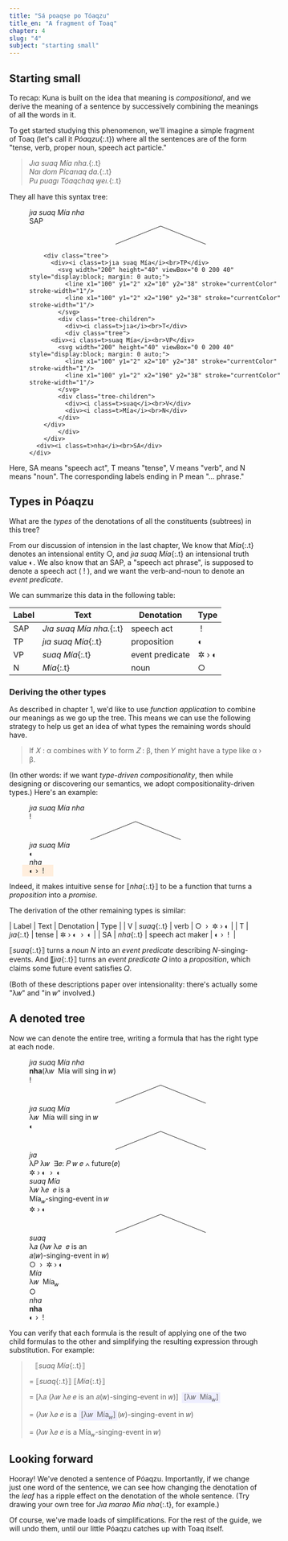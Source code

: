 ```yaml
---
title: "Sá poaqse po Tóaqzu"
title_en: "A fragment of Toaq"
chapter: 4
slug: "4"
subject: "starting small"
---
```


## Starting small

To recap: Kuna is built on the idea that meaning is _compositional_, and we derive the meaning of a sentence by successively combining the meanings of all the words in it.

To get started studying this phenomenon, we'll imagine a simple fragment of Toaq (let's call it _Póaqzu_{:.t}) where all the sentences are of the form "tense, verb, proper noun, speech act particle."

> _Jıa suaq Mía nha._{:.t}<br>
> _Naı dom Pícarıaq da._{:.t}<br>
> _Pu puagı Tóaqchaq ꝡeı._{:.t}

They all have this syntax tree:

<figure>
  <div class="tree" style="margin-right:-100px">
    <div><i class=t>jıa suaq Mía nha</i><br>SAP</div>
    <svg width="200" height="40" viewBox="0 0 200 40" style="display:block; margin: 0 auto;">
      <line x1="100" y1="2" x2="10" y2="38" stroke="currentColor" stroke-width="1"/>
      <line x1="100" y1="2" x2="190" y2="38" stroke="currentColor" stroke-width="1"/>
    </svg>
    <div class="tree-children">

        <div class="tree">
          <div><i class=t>jıa suaq Mía</i><br>TP</div>
            <svg width="200" height="40" viewBox="0 0 200 40" style="display:block; margin: 0 auto;">
              <line x1="100" y1="2" x2="10" y2="38" stroke="currentColor" stroke-width="1"/>
              <line x1="100" y1="2" x2="190" y2="38" stroke="currentColor" stroke-width="1"/>
            </svg>
            <div class="tree-children">
              <div><i class=t>jıa</i><br>T</div>
              <div class="tree">
          <div><i class=t>suaq Mía</i><br>VP</div>
            <svg width="200" height="40" viewBox="0 0 200 40" style="display:block; margin: 0 auto;">
              <line x1="100" y1="2" x2="10" y2="38" stroke="currentColor" stroke-width="1"/>
              <line x1="100" y1="2" x2="190" y2="38" stroke="currentColor" stroke-width="1"/>
            </svg>
            <div class="tree-children">
              <div><i class=t>suaq</i><br>V</div>
              <div><i class=t>Mía</i><br>N</div>
            </div>
        </div>
            </div>
        </div>
      <div><i class=t>nha</i><br>SA</div>
    </div>

  </div>
</figure>

Here, SA means "speech act", T means "tense", V means "verb", and N means "noun". The corresponding labels ending in P mean "... phrase."

## Types in Póaqzu

What are the _types_ of the denotations of all the constituents (subtrees) in this tree?

From our discussion of intension in the last chapter, We know that _Mía_{:.t} denotes an intensional entity <span class=int>○</span>, and _jıa suaq Mía_{:.t} an intensional truth value <span class=int>◐</span>. We also know that an SAP, a "speech act phrase", is supposed to denote a speech act (&nbsp;!&nbsp;), and we want the verb-and-noun to denote an _event predicate_.

We can summarize this data in the following table:

| Label | Text | Denotation | Type |
| ----- | --- | --- | --- |
| SAP | _Jıa suaq Mía nha._{:.t} | speech act | &nbsp;!&nbsp; |
| TP | _jıa suaq Mía_{:.t} | proposition | <span class=int>◐</span> |
| VP | _suaq Mía_{:.t} | event predicate | <span class=int>✲ › ◐</span> |
| N | _Mía_{:.t} | noun | <span class=int>○</span> |

### Deriving the other types

As described in chapter 1, we'd like to use _function application_ to combine our meanings as we go up the tree. This means we can use the following strategy to help us get an idea of what types the remaining words should have.

> If 𝑋 : α combines with 𝑌 to form 𝑍 : β, then 𝑌 might have a type like α › β.

(In other words: if we want _type-driven compositionality_, then while designing or discovering our semantics, we adopt compositionality-driven types.) Here's an example:

<figure>
  <div class="tree">
    <div><i class=t>jıa suaq Mía nha</i><br>!</div>
    <svg width="200" height="40" viewBox="0 0 200 40" style="display:block; margin: 0 auto;">
      <line x1="100" y1="2" x2="10" y2="38" stroke="currentColor" stroke-width="1"/>
      <line x1="100" y1="2" x2="190" y2="38" stroke="currentColor" stroke-width="1"/>
    </svg>
    <div class="tree-children">
      <div><i class=t>jıa suaq Mía</i><br><span class=int>◐</span></div>
      <div><i class=t>nha</i><br><span style="background:#fed;margin:-0.2em -1em;padding:0.2em 1em;"><span class=int>◐</span> › &nbsp;!&nbsp;</span></div>
    </div>
  </div>
</figure>

Indeed, it makes intuitive sense for ⟦_nha_{:.t}⟧ to be a function that turns a _proposition_ into a _promise_.

The derivation of the other remaining types is similar:

| Label | Text | Denotation | Type |
| V | _suaq_{:.t} | verb | <span class=int>○</span> &nbsp;›&nbsp; <span class=int>✲ › ◐</span> |
| T | _jıa_{:.t} | tense | <span class=int>✲ › ◐</span> &nbsp;›&nbsp; <span class=int>◐</span> |
| SA | _nha_{:.t} | speech act maker | <span class=int>◐</span> › &nbsp;!&nbsp; |

⟦_suaq_{:.t}⟧ turns a _noun_ 𝑁 into an _event predicate_ describing 𝑁-singing-events. And ⟦_jıa_{:.t}⟧ turns an _event predicate_ 𝑄 into a _proposition_, which claims some future event satisfies 𝑄.

(Both of these descriptions paper over intensionality: there's actually some "λ𝑤" and "in 𝑤" involved.)

## A denoted tree

Now we can denote the entire tree, writing a formula that has the right type at each node.

<figure>
  <div class="tree" style="margin-right:-100px">
    <div><i class=t>jıa suaq Mía nha</i><br>
      <span class=den><b>nha</b>(λ𝑤&nbsp; Mía will sing in 𝑤)</span><br>!</div>
    <svg width="200" height="40" viewBox="0 0 200 40" style="display:block; margin: 0 auto;">
      <line x1="100" y1="2" x2="10" y2="38" stroke="currentColor" stroke-width="1"/>
      <line x1="100" y1="2" x2="190" y2="38" stroke="currentColor" stroke-width="1"/>
    </svg>
    <div class="tree-children">
      <div class="tree">
        <div><i class=t>jıa suaq Mía</i><br><span class=den>λ𝑤&nbsp; Mía will sing in 𝑤</span><br><span class=int>◐</span></div>
        <svg width="200" height="40" viewBox="0 0 200 40" style="display:block; margin: 0 auto;">
          <line x1="100" y1="2" x2="10" y2="38" stroke="currentColor" stroke-width="1"/>
          <line x1="100" y1="2" x2="190" y2="38" stroke="currentColor" stroke-width="1"/>
        </svg>
        <div class="tree-children">
          <div><i class=t>jıa</i><br><span class=den>λ𝑃 λ𝑤&nbsp; ∃𝑒: 𝑃 𝑤 𝑒 ∧ future(𝑒)</span><br><span class=int>✲ › ◐</span> &nbsp;›&nbsp; <span class=int>◐</span></div>
          <div class="tree">
                  <div><i class=t>suaq Mía</i><br><span class=den>λ𝑤 λ𝑒&nbsp; 𝑒 is a <br>Mía<sub>𝑤</sub>-singing-event in 𝑤</span><br><span class=int>✲ › ◐</span></div>
                  <svg width="200" height="40" viewBox="0 0 200 40" style="display:block; margin: 0 auto;">
                    <line x1="100" y1="2" x2="10" y2="38" stroke="currentColor" stroke-width="1"/>
                    <line x1="100" y1="2" x2="190" y2="38" stroke="currentColor" stroke-width="1"/>
                  </svg>
                  <div class="tree-children">
                    <div><i class=t>suaq</i><br><span class=den>λ𝑎 (λ𝑤 λ𝑒&nbsp; 𝑒 is an<br>𝑎(𝑤)-singing-event in 𝑤)</span><br><span class=int>○</span> &nbsp;›&nbsp; <span class=int>✲ › ◐</span></div>
                    <div><i class=t>Mía</i><br><span class=den>λ𝑤&nbsp; Mía<sub>𝑤</sub></span><br><span class=int>○</span></div>
                  </div>
                </div>
        </div>
      </div>
      <div><i class=t>nha</i><br><span class=den><b>nha</b></span><br><span class=int>◐</span> › &nbsp;!&nbsp;</div>
    </div>
  </div>
</figure>

You can verify that each formula is the result of applying one of the two child formulas to the other and simplifying the resulting expression through substitution. For example:

> &nbsp;&nbsp; ⟦_suaq Mía_{:.t}⟧
>
> = ⟦_suaq_{:.t}⟧ ⟦_Mía_{:.t}⟧
>
> = <span style="display:inline-block">[λ𝑎 (λ𝑤 λ𝑒  𝑒 is an 𝑎(𝑤)-singing-event in 𝑤)]</span>&ensp;<span style="display:inline-block;background:#eef;padding:0 4px">\[λ𝑤&nbsp; Mía<sub>𝑤</sub>\]</span>
>
> = <span style="display:inline-block">(λ𝑤 λ𝑒  𝑒 is a <span style="display:inline-block;background:#eef;padding:0 4px;">\[λ𝑤&nbsp; Mía<sub>𝑤</sub>\]</span>(𝑤)-singing-event in 𝑤)</span>
>
> = <span style="display:inline-block">(λ𝑤 λ𝑒  𝑒 is a Mía<sub>𝑤</sub>-singing-event in 𝑤)</span>

## Looking forward

Hooray! We've denoted a sentence of Póaqzu. Importantly, if we change just one word of the sentence, we can see how changing the denotation of the _leaf_ has a ripple effect on the denotation of the whole sentence. (Try drawing your own tree for _Jıa marao Mía nha_{:.t}, for example.)

Of course, we've made loads of simplifications. For the rest of the guide, we will undo them, until our little Póaqzu catches up with Toaq itself.
